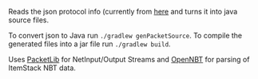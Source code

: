 Reads the json protocol info (currently from [here](https://github.com/PrismarineJS/minecraft-data/blob/1.9/enums/protocol.json) and turns it into java source files.

To convert json to Java run `./gradlew genPacketSource`.
To compile the generated files into a jar file run `./gradlew build`.

Uses [PacketLib](https://github.com/Steveice10/PacketLib) for NetInput/Output Streams 
and [OpenNBT](https://github.com/Steveice10/OpenNBT) for parsing of ItemStack NBT data.
